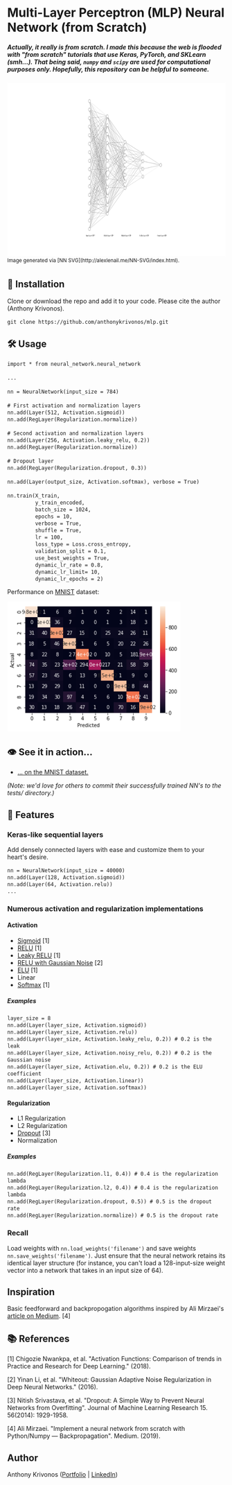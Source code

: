 # Multi-Layer Perceptron (MLP) Neural Network (from Scratch)
##### Actually, it really is from scratch. I made this because the web is flooded with "from scratch" tutorials that use Keras, PyTorch, and SKLearn (_smh..._). That being said, `numpy` and `scipy` are used for computational purposes only. Hopefully, this repository can be helpful to someone.

<img src="assets/splash_image.png" style="height: 400px; width: 1600px; background-color:white;"/>
<sup>Image generated via [NN SVG](http://alexlenail.me/NN-SVG/index.html).</sup>

## 🚀 Installation

Clone or download the repo and add it to your code. Please cite the author (Anthony Krivonos).

```
git clone https://github.com/anthonykrivonos/mlp.git
```

## 🛠 Usage

```
import * from neural_network.neural_network

...

nn = NeuralNetwork(input_size = 784)

# First activation and normalization layers
nn.add(Layer(512, Activation.sigmoid))
nn.add(RegLayer(Regularization.normalize))

# Second activation and normalization layers
nn.add(Layer(256, Activation.leaky_relu, 0.2))
nn.add(RegLayer(Regularization.normalize))

# Dropout layer
nn.add(RegLayer(Regularization.dropout, 0.3))

nn.add(Layer(output_size, Activation.softmax), verbose = True)

nn.train(X_train,
         y_train_encoded,
         batch_size = 1024,
         epochs = 10,
         verbose = True,
         shuffle = True,
         lr = 100,
         loss_type = Loss.cross_entropy,
         validation_split = 0.1,
         use_best_weights = True,
         dynamic_lr_rate = 0.8,
         dynamic_lr_limit= 10,
         dynamic_lr_epochs = 2)
```

Performance on [MNIST](http://yann.lecun.com/exdb/mnist/) dataset:

<img src="assets/mnist_confusion_matrix.png" style="height: 300px; width: 400px"/>

## 👁 See it in action...

- [... on the MNIST dataset.](tests/mnist.ipynb)

_(Note: we'd love for others to commit their successfully trained NN's to the tests/ directory.)_

## 🌟 Features

### Keras-like sequential layers

Add densely connected layers with ease and customize them to your heart's desire.

```
nn = NeuralNetwork(input_size = 40000)
nn.add(Layer(128, Activation.sigmoid))
nn.add(Layer(64, Activation.relu))
...
```

### Numerous activation and regularization implementations

#### Activation
- [Sigmoid](https://arxiv.org/pdf/1811.03378.pdf) [1]
- [RELU](https://arxiv.org/pdf/1811.03378.pdf) [1]
- [Leaky RELU](https://arxiv.org/pdf/1811.03378.pdf) [1]
- [RELU with Gaussian Noise](https://arxiv.org/pdf/1612.01490.pdf) [2]
- [ELU](https://arxiv.org/pdf/1811.03378.pdf) [1]
- Linear
- [Softmax](https://arxiv.org/pdf/1811.03378.pdf) [1]

##### Examples

```
layer_size = 8
nn.add(Layer(layer_size, Activation.sigmoid))
nn.add(Layer(layer_size, Activation.relu))
nn.add(Layer(layer_size, Activation.leaky_relu, 0.2)) # 0.2 is the leak
nn.add(Layer(layer_size, Activation.noisy_relu, 0.2)) # 0.2 is the Gaussian noise
nn.add(Layer(layer_size, Activation.elu, 0.2)) # 0.2 is the ELU coefficient
nn.add(Layer(layer_size, Activation.linear))
nn.add(Layer(layer_size, Activation.softmax))
```

#### Regularization
- L1 Regularization
- L2 Regularization
- [Dropout](http://jmlr.org/papers/volume15/srivastava14a/srivastava14a.pdf) [3]
- Normalization

##### Examples

```
nn.add(RegLayer(Regularization.l1, 0.4)) # 0.4 is the regularization lambda
nn.add(RegLayer(Regularization.l2, 0.4)) # 0.4 is the regularization lambda
nn.add(RegLayer(Regularization.dropout, 0.5)) # 0.5 is the dropout rate
nn.add(RegLayer(Regularization.normalize)) # 0.5 is the dropout rate
```

### Recall

Load weights with `nn.load_weights('filename')` and save weights `nn.save_weights('filename')`. Just ensure that the neural network retains its identical layer structure (for instance, you can't load a 128-input-size weight vector into a network that takes in an input size of 64).


## Inspiration

Basic feedforward and backpropogation algorithms inspired by Ali Mirzaei's [article on Medium](https://medium.com/@a.mirzaei69/implement-a-neural-network-from-scratch-with-python-numpy-backpropagation-e82b70caa9bb). [4]


## 📚 References

[1] Chigozie Nwankpa, et al. "Activation Functions: Comparison of trends in Practice and Research for Deep Learning." (2018).

[2] Yinan Li, et al. "Whiteout: Gaussian Adaptive Noise Regularization in Deep Neural Networks." (2016).

[3] Nitish Srivastava, et al. "Dropout: A Simple Way to Prevent Neural Networks from Overfitting". Journal of Machine Learning Research 15. 56(2014): 1929-1958.

[4] Ali Mirzaei. "Implement a neural network from scratch with Python/Numpy — Backpropagation". Medium. (2019).


## Author

Anthony Krivonos ([Portfolio](https://anthonykrivonos.com) | [LinkedIn](https://linkedin.com/in/anthonykrivonos))